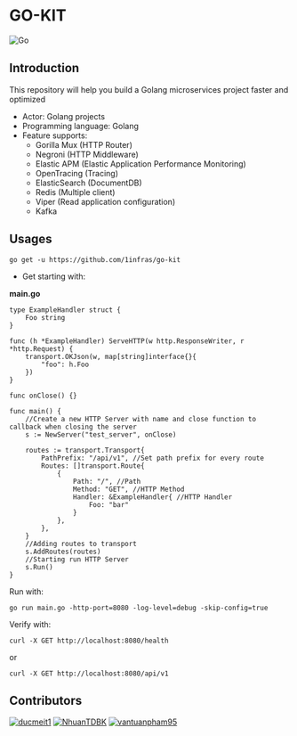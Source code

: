 # GO-KIT

![Go](https://github.com/1infras/go-kit/workflows/Go/badge.svg)

## Introduction

This repository will help you build a Golang microservices project faster and optimized

- Actor: Golang projects
- Programming language: Golang
- Feature supports:
    - Gorilla Mux (HTTP Router)
    - Negroni (HTTP Middleware)
    - Elastic APM (Elastic Application Performance Monitoring)
    - OpenTracing (Tracing)
    - ElasticSearch (DocumentDB)
    - Redis (Multiple client)
    - Viper (Read application configuration)
    - Kafka

## Usages

```shell
go get -u https://github.com/1infras/go-kit
```

- Get starting with:

**main.go**

```golang
type ExampleHandler struct {
    Foo string
}

func (h *ExampleHandler) ServeHTTP(w http.ResponseWriter, r *http.Request) {
    transport.OKJson(w, map[string]interface{}{
        "foo": h.Foo
    })
}

func onClose() {}

func main() {
    //Create a new HTTP Server with name and close function to callback when closing the server
    s := NewServer("test_server", onClose)

    routes := transport.Transport{
        PathPrefix: "/api/v1", //Set path prefix for every route
        Routes: []transport.Route{
            {
                Path: "/", //Path
                Method: "GET", //HTTP Method
                Handler: &ExampleHandler{ //HTTP Handler
                    Foo: "bar"
                }
            },
        },
    }
    //Adding routes to transport
    s.AddRoutes(routes)
    //Starting run HTTP Server
    s.Run()
}
```

Run with:

```shell
go run main.go -http-port=8080 -log-level=debug -skip-config=true
```

Verify with:

```shell
curl -X GET http://localhost:8080/health
```

or

```shell
curl -X GET http://localhost:8080/api/v1
```

## Contributors

[![ducmeit1](https://github.com/ducmeit1.png?size=50)](https://github.com/ducmeit1) [![NhuanTDBK](https://github.com/NhuanTDBK.png?size=50)](https://github.com/NhuanTDBK) [![vantuanpham95](https://github.com/vantuanpham95.png?size=50)](https://github.com/vantuanpham95)